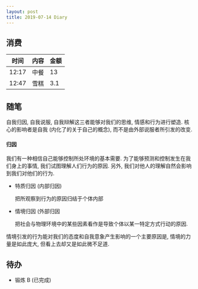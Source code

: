 ```yaml
---
layout: post
title: 2019-07-14 Diary
---
```


## 消费

| 时间 | 内容 | 金额 |
| - | - | - |
| 12:17 | 中餐 | 13 |
| 12:47 | 雪糕 | 3.1 |

## 随笔

自我归因, 自我说服, 自我辩解这三者能够对我们的思维, 情感和行为进行塑造.
核心的影响者是自我 (内化了的关于自己的概念), 而不是由外部说服者所引发的改变.

#### 归因

我们有一种相信自己能够控制所处环境的基本需要. 为了能够预测和控制发生在我们身上的事情,
我们试图理解人们行为的原因. 另外, 我们对他人的理解自然会影响到我们对他们的行为.

- 特质归因 (内部归因)

    把所观察到行为的原因归结于个体内部

- 情境归因 (外部归因

    把社会与物理环境中的某些因素看作是导致个体以某一特定方式行动的原因.

情境引发的行为能对我们的态度和自我意象产生影响的一个主要原因是, 情境的力量是如此庞大,
但看上去却又是如此微不足道.

## 待办

- 锻炼 B (已完成)

